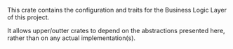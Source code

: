 This crate contains the configuration and traits for the Business Logic Layer of this project.

It allows upper/outter crates to depend on the abstractions presented here, rather than on any actual implementation(s).